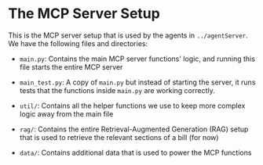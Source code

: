 # The MCP Server Setup

This is the MCP server setup that is used by the agents in `../agentServer`. We have the following files and directories:

- `main.py`: Contains the main MCP server functions' logic, and running this file starts the entire MCP server
- `main_test.py`: A copy of `main.py` but instead of starting the server, it runs tests that the functions inside `main.py` are working correctly.

- `util/`: Contains all the helper functions we use to keep more complex logic away from the main file
- `rag/`: Contains the entire Retrieval-Augmented Generation (RAG) setup that is used to retrieve the relevant sections of a bill (for now)
- `data/`: Contains additional data that is used to power the MCP functions